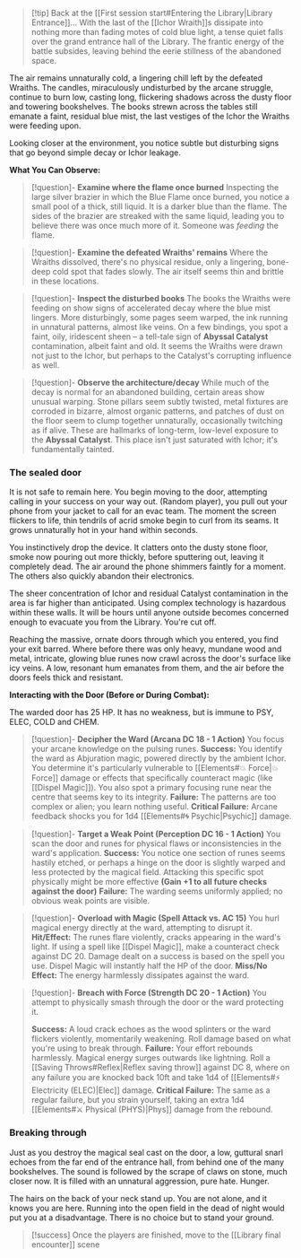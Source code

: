 
>[!tip] Back at the [[First session start#Entering the Library|Library Entrance]]...
>With the last of the [[Ichor Wraith]]s dissipate into nothing more than fading motes of cold blue light, a tense quiet falls over the grand entrance hall of the Library. The frantic energy of the battle subsides, leaving behind the eerie stillness of the abandoned space.

The air remains unnaturally cold, a lingering chill left by the defeated Wraiths. The candles, miraculously undisturbed by the arcane struggle, continue to burn low, casting long, flickering shadows across the dusty floor and towering bookshelves. The books strewn across the tables still emanate a faint, residual blue mist, the last vestiges of the Ichor the Wraiths were feeding upon.

Looking closer at the environment, you notice subtle but disturbing signs that go beyond simple decay or Ichor leakage.

**What You Can Observe:**

>[!question]- **Examine where the flame once burned**
>Inspecting the large silver brazier in which the Blue Flame once burned, you notice a small pool of a thick, still liquid. It is a darker blue than the flame. The sides of the brazier are streaked with the same liquid, leading you to believe there was once much more of it. Someone was *feeding* the flame.
>

>[!question]- **Examine the defeated Wraiths' remains**
>Where the Wraiths dissolved, there's no physical residue, only a lingering, bone-deep cold spot that fades slowly. The air itself seems thin and brittle in these locations.

>[!question]- **Inspect the disturbed books**
>The books the Wraiths were feeding on show signs of accelerated decay where the blue mist lingers. More disturbingly, some pages seem warped, the ink running in unnatural patterns, almost like veins. On a few bindings, you spot a faint, oily, iridescent sheen – a tell-tale sign of **Abyssal Catalyst** contamination, albeit faint and old. It seems the Wraiths were drawn not just to the Ichor, but perhaps to the Catalyst's corrupting influence as well.

>[!question]- **Observe the architecture/decay**
>While much of the decay is normal for an abandoned building, certain areas show unusual warping. Stone pillars seem subtly twisted, metal fixtures are corroded in bizarre, almost organic patterns, and patches of dust on the floor seem to clump together unnaturally, occasionally twitching as if alive. These are hallmarks of long-term, low-level exposure to the **Abyssal Catalyst**. This place isn't just saturated with Ichor; it's fundamentally tainted.

### The sealed door

It is not safe to remain here. You begin moving to the door, attempting calling in your success on your way out.
(Random player), you pull out your phone from your jacket to call for an evac team. The moment the screen flickers to life, thin tendrils of acrid smoke begin to curl from its seams. It grows unnaturally hot in your hand within seconds.

You instinctively drop the device. It clatters onto the dusty stone floor, smoke now pouring out more thickly, before sputtering out, leaving it completely dead. The air around the phone shimmers faintly for a moment. The others also quickly abandon their electronics.

The sheer concentration of Ichor and residual Catalyst contamination in the area is far higher than anticipated. Using complex technology is hazardous within these walls. It will be hours until anyone outside becomes concerned enough to evacuate you from the Library. You're cut off.

Reaching the massive, ornate doors through which you entered, you find your exit barred. Where before there was only heavy, mundane wood and metal, intricate, glowing blue runes now crawl across the door's surface like icy veins. A low, resonant hum emanates from them, and the air before the doors feels thick and resistant.

**Interacting with the Door (Before or During Combat):**

The warded door has 25 HP.
It has no weakness, but is immune to PSY, ELEC, COLD and CHEM.


>[!question]- **Decipher the Ward (Arcana DC 18 - 1 Action)**
>You focus your arcane knowledge on the pulsing runes.
>**Success:** You identify the ward as Abjuration magic, powered directly by the ambient Ichor. You determine it's particularly vulnerable to [[Elements#💥 Force|💥 Force]] damage or effects that specifically counteract magic (like [[Dispel Magic]]). You also spot a primary focusing rune near the centre that seems key to its integrity.
>**Failure:** The patterns are too complex or alien; you learn nothing useful.
>**Critical Failure:** Arcane feedback shocks you for 1d4 [[Elements#🌀 Psychic|Psychic]] damage.

>[!question]- **Target a Weak Point (Perception DC 16 - 1 Action)**
>You scan the door and runes for physical flaws or inconsistencies in the ward's application.
>**Success:** You notice one section of runes seems hastily etched, or perhaps a hinge on the door is slightly warped and less protected by the magical field. Attacking this specific spot physically might be more effective **(Gain +1 to all future checks against the door)**
>**Failure:** The warding seems uniformly applied; no obvious weak points are visible.

>[!question]- **Overload with Magic (Spell Attack vs. AC 15)**
>You hurl magical energy directly at the ward, attempting to disrupt it.
>**Hit/Effect:** The runes flare violently, cracks appearing in the ward's light. If using a spell like [[Dispel Magic]], make a counteract check against DC 20. Damage dealt on a success is based on the spell you use. Dispel Magic will instantly half the HP of the door.
>**Miss/No Effect:** The energy harmlessly dissipates against the ward.

>[!question]- **Breach with Force (Strength DC 20 - 1 Action)**
>You attempt to physically smash through the door or the ward protecting it.
>
>**Success:** A loud crack echoes as the wood splinters or the ward flickers violently, momentarily weakening. Roll damage based on what you're using to break through.
>**Failure:** Your effort rebounds harmlessly. Magical energy surges outwards like lightning. Roll a [[Saving Throws#Reflex|Reflex saving throw]] against DC 8, where on any failure you are knocked back 10ft and take 1d4 of [[Elements#⚡ Electricity (ELEC)|Elec]] damage.
>**Critical Failure:** The same as a regular failure, but you strain yourself, taking an extra 1d4 [[Elements#⚔️ Physical (PHYS)|Phys]] damage from the rebound.
>

### Breaking through

Just as you destroy the magical seal cast on the door, a low, guttural snarl echoes from the far end of the entrance hall, from behind one of the many bookshelves. The sound is followed by the scrape of claws on stone, much closer now. It is filled with an unnatural aggression, pure hate. Hunger.

The hairs on the back of your neck stand up. You are not alone, and it knows you are here. Running into the open field in the dead of night would put you at a disadvantage. There is no choice but to stand your ground.


> [!success] Once the players are finished, move to the [[Library final encounter]] scene